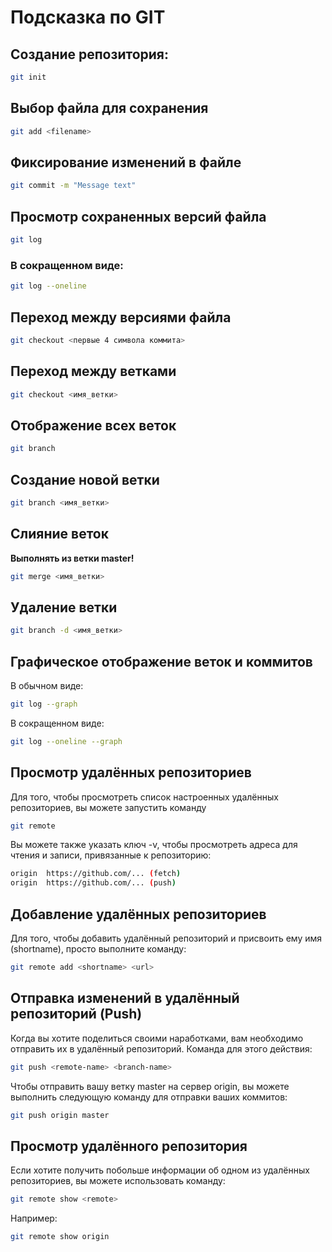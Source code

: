 # Подсказка по GIT

## Создание репозитория:
```sh
git init
```
## Выбор файла для сохранения
```sh
git add <filename>
```

## Фиксирование изменений в файле
```sh
git commit -m "Message text"
```
## Просмотр сохраненных версий файла
```sh
git log
```
### В сокращенном виде:
```sh
git log --oneline
```
## Переход между версиями файла
```sh
git checkout <первые 4 символа коммита>
```
## Переход между ветками 
```sh
git checkout <имя_ветки>
```

## Отображение всех веток
```sh
git branch
```
## Создание новой ветки
```sh
git branch <имя_ветки>
```
## Слияние веток
**Выполнять из ветки master!**
```sh
git merge <имя_ветки>
```
## Удаление ветки
```sh
git branch -d <имя_ветки>
```
## Графическое отображение веток и коммитов
В обычном виде:
```sh
git log --graph
```
В сокращенном виде:
```sh
git log --oneline --graph
```

## Просмотр удалённых репозиториев
Для того, чтобы просмотреть список настроенных удалённых репозиториев, вы можете запустить команду
```sh
git remote
```
Вы можете также указать ключ -v, чтобы просмотреть адреса для чтения и записи, привязанные к репозиторию:
```sh 
origin	https://github.com/... (fetch)
origin	https://github.com/... (push)
```
## Добавление удалённых репозиториев
Для того, чтобы добавить удалённый репозиторий и присвоить ему имя (shortname), просто выполните команду:
```sh
git remote add <shortname> <url>
```
## Отправка изменений в удалённый репозиторий (Push)
Когда вы хотите поделиться своими наработками, вам необходимо отправить их в удалённый репозиторий. Команда для этого действия: 
```sh
git push <remote-name> <branch-name>
``` 
Чтобы отправить вашу ветку master на сервер origin, вы можете выполнить следующую команду для отправки ваших коммитов:
```sh
git push origin master
```
## Просмотр удалённого репозитория
Если хотите получить побольше информации об одном из удалённых репозиториев, вы можете использовать команду:
```sh
git remote show <remote>
```
Например:
```sh
git remote show origin
``` 